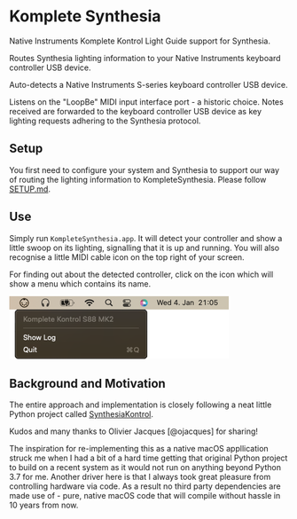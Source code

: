 # Komplete Synthesia

Native Instruments Komplete Kontrol Light Guide support for Synthesia.

Routes Synthesia lighting information to your Native Instruments keyboard controller USB device.

Auto-detects a Native Instruments S-series keyboard controller USB device.

Listens on the "LoopBe" MIDI input interface port - a historic choice. Notes received are forwarded to the keyboard controller USB device as key lighting requests adhering to the Synthesia protocol.

## Setup

You first need to configure your system and Synthesia to support our way of routing the lighting information to KompleteSynthesia. Please follow [SETUP.md](SETUP.md).

## Use

Simply run `KompleteSynthesia.app`. It will detect your controller and show a little swoop on its lighting, signalling that it is up and running. You will also recognise a little MIDI cable icon on the top right of your screen.

For finding out about the detected controller, click on the icon which will show a menu which contains its name.

![Komplete Synthesia](site/images/KompleteSynthesia.png)

## Background and Motivation

The entire approach and implementation is closely following a neat little Python project called [SynthesiaKontrol](https://github.com/ojacques/SynthesiaKontrol).

Kudos and many thanks to Olivier Jacques [@ojacques] for sharing!

The inspiration for re-implementing this as a native macOS appllication struck me when I had a bit of a hard time getting that original Python project to build on a recent system as it would not run on anything beyond Python 3.7 for me. Another driver here is that I always took great pleasure from controlling hardware via code. As a result no third party dependencies are made use of - pure, native macOS code that will compile without hassle in 10 years from now.
